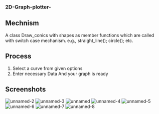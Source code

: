 ### 2D-Graph-plotter-
## Mechnism
A class Draw_conics with shapes as member functions which are called with switch case mechanism.
e.g.,
straight_line();
circle();  etc.
## Process
1) Select a curve from given options
2) Enter necessary Data
And your graph is ready
## Screenshots
![unnamed-2](https://user-images.githubusercontent.com/41751718/55095470-3a255e00-50de-11e9-94e2-f0653ec651af.png)
![unnamed-3](https://user-images.githubusercontent.com/41751718/55095472-3abdf480-50de-11e9-9020-26748afac531.png)
![unnamed](https://user-images.githubusercontent.com/41751718/55095473-3abdf480-50de-11e9-9845-e7f73e65934b.png)
![unnamed-4](https://user-images.githubusercontent.com/41751718/55095474-3b568b00-50de-11e9-8190-7f37560fac57.png)
![unnamed-5](https://user-images.githubusercontent.com/41751718/55095478-3b568b00-50de-11e9-86be-42e30ff6c401.png)
![unnamed-6](https://user-images.githubusercontent.com/41751718/55095479-3bef2180-50de-11e9-9b50-c9670ec90d3c.png)
![unnamed-7](https://user-images.githubusercontent.com/41751718/55095480-3c87b800-50de-11e9-8def-83fea0af9aa7.png)
![unnamed-8](https://user-images.githubusercontent.com/41751718/55095481-3c87b800-50de-11e9-818f-df661a43a3e2.png)
